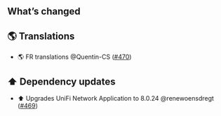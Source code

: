## What’s changed

## 🌎 Translations

- 🌎 FR translations @Quentin-CS ([#470](https://github.com/hassio-addons/addon-unifi/pull/470))

## ⬆️ Dependency updates

- ⬆️ Upgrades UniFi Network Application to 8.0.24 @renewoensdregt ([#469](https://github.com/hassio-addons/addon-unifi/pull/469))
